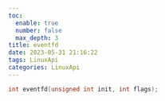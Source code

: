 ```yaml
---
toc:
  enable: true
  number: false
  max_depth: 3
title: eventfd
date: 2023-05-31 21:16:22
tags: LinuxApi
categories: LinuxApi
---
```


```cpp
int eventfd(unsigned int init, int flags);
```